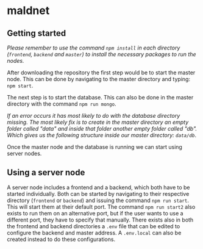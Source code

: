 # maldnet

## Getting started

_Please remember to use the command `npm install` in each directory (`frontend`, `backend` and `master`) to install the necessary packages to run the nodes._

After downloading the repository the first step would be to start the master node. This can be done by navigating to the master directory and typing: `npm start`.

The next step is to start the database. This can also be done in the master directory with the command `npm run mongo`. 

_If an error occurs it has most likely to do with the database directory missing. The most likely fix is to create in the master directory an empty folder called "data" and inside that folder another empty folder called "db". Which gives us the following structure inside our master directory: `data/db`_.

Once the master node and the database is running we can start using server nodes.

## Using a server node

A server node includes a frontend and a backend, which both have to be started individually. Both can be started by navigating to their respective directory (`frontend` or `backend`) and issuing the command `npm run start`. This will start them at their default port. The command `npm run start2` also exists to run them on an alternative port, but if the user wants to use a different port, they have to specify that manually. There exists also in both the frontend and backend directories a `.env` file that can be edited to configure the backend and master address. A `.env.local` can also be created instead to do these configurations.



